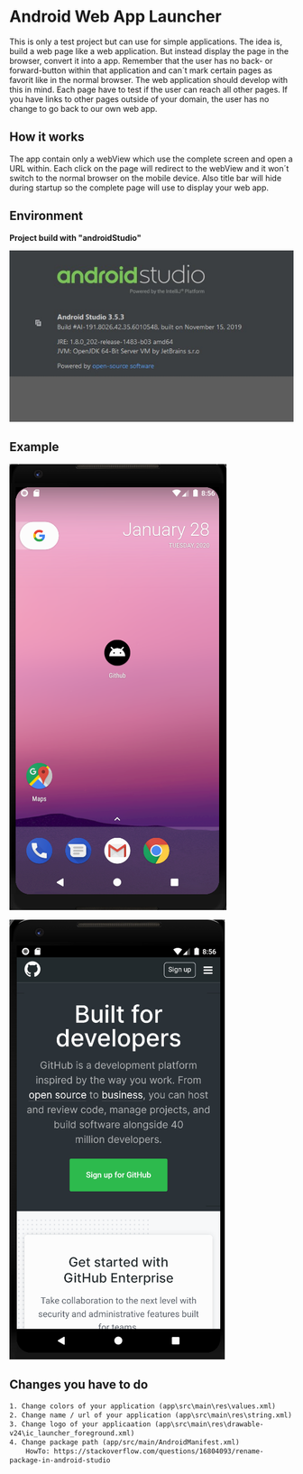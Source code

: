 # Android Web App Launcher

This is only a test project but can use for simple applications. The idea is, build a web page like a web application. But instead display the page in the browser, convert it into a app.
Remember that the user has no back- or forward-button within that application and can´t mark certain pages as favorit like in the normal browser. The web application should develop 
with this in mind. Each page have to test if the user can reach all other pages. If you have links to other pages outside of your domain, the user has no change to go back to our own web app.

## How it works

The app contain only a webView which use the complete screen and open a URL within. Each click on the page will 
redirect to the webView and it won´t switch to the normal browser on the mobile device. Also title bar will hide during 
startup so the complete page will use to display your web app.

## Environment

**Project build with "androidStudio"**

![](image1.jpg)


## Example

![](image2.png)

![](image3.png)

## Changes you have to do

    1. Change colors of your application (app\src\main\res\values.xml)
    2. Change name / url of your application (app\src\main\res\string.xml)
    3. Change logo of your applicaation (app\src\main\res\drawable-v24\ic_launcher_foreground.xml)
    4. Change package path (app/src/main/AndroidManifest.xml)
        HowTo: https://stackoverflow.com/questions/16804093/rename-package-in-android-studio
        
    